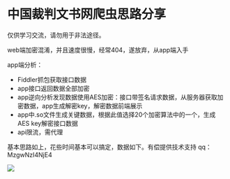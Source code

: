 # 中国裁判文书网爬虫思路分享

仅供学习交流，请勿用于非法途径。

web端加密混淆，并且速度很慢，经常404，遂放弃，从app端入手

app端分析：
 - Fiddler抓包获取接口数据
 - app接口返回数据全部加密
 - app逆向分析发现数据使用AES加密：接口带签名请求数据，从服务器获取加密数据，app生成解密key，解密数据前端展示
 - app中.so文件生成关键数据，根据此值选择20个加密算法中的一个，生成AES key解密接口数据
 - api限流，需代理
 
 基本思路如上，花些时间基本可以搞定，数据如下。有偿提供技术支持 qq：MzgwNzI4NjE4
 
 ![](http://ww1.sinaimg.cn/large/d1cedde3ly1g04iyf4jgyj20wu0bd77v.jpg)
 
